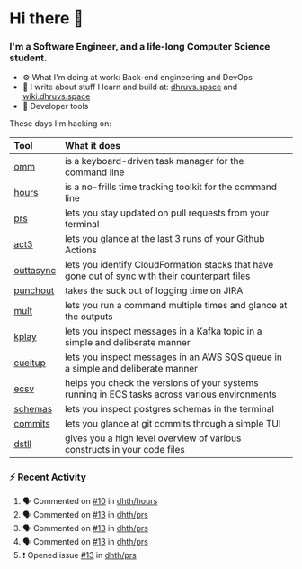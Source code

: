 Hi there 👋
===

### I'm a Software Engineer, and a life-long Computer Science student.


- ⚙️  What I'm doing at work: Back-end engineering and DevOps
- 🌱 I write about stuff I learn and build at:
    [dhruvs.space](https://dhruvs.space) and [wiki.dhruvs.space](https://wiki.dhruvs.space)
- 💙 Developer tools

These days I'm hacking on:

| Tool                                           | What it does                                                                                    |
|:-----------------------------------------------|:------------------------------------------------------------------------------------------------|
| [omm](https://github.com/dhth/omm)             | is a keyboard-driven task manager for the command line                                          |
| [hours](https://github.com/dhth/hours)         | is a no-frills time tracking toolkit for the command line                                       |
| [prs](https://github.com/dhth/prs)             | lets you stay updated on pull requests from your terminal                                       |
| [act3](https://github.com/dhth/act3)           | lets you glance at the last 3 runs of your Github Actions                                       |
| [outtasync](https://github.com/dhth/outtasync) | lets you identify CloudFormation stacks that have gone out of sync with their counterpart files |
| [punchout](https://github.com/dhth/punchout)   | takes the suck out of logging time on JIRA                                                      |
| [mult](https://github.com/dhth/mult)           | lets you run a command multiple times and glance at the outputs                                 |
| [kplay](https://github.com/dhth/kplay)         | lets you inspect messages in a Kafka topic in a simple and deliberate manner                    |
| [cueitup](https://github.com/dhth/cueitup)     | lets you inspect messages in an AWS SQS queue in a simple and deliberate manner                 |
| [ecsv](https://github.com/dhth/ecsv)           | helps you check the versions of your systems running in ECS tasks across various environments   |
| [schemas](https://github.com/dhth/schemas)     | lets you inspect postgres schemas in the terminal                                               |
| [commits](https://github.com/dhth/commits)     | lets you glance at git commits through a simple TUI                                             |
| [dstll](https://github.com/dhth/dstll)         | gives you a high level overview of various constructs in your code files                        |

### :zap: Recent Activity

<!--START_SECTION:activity-->
1. 🗣 Commented on [#10](https://github.com/dhth/hours/issues/10#issuecomment-2267438959) in [dhth/hours](https://github.com/dhth/hours)
2. 🗣 Commented on [#13](https://github.com/dhth/prs/issues/13#issuecomment-2267437614) in [dhth/prs](https://github.com/dhth/prs)
3. 🗣 Commented on [#13](https://github.com/dhth/prs/issues/13#issuecomment-2267437445) in [dhth/prs](https://github.com/dhth/prs)
4. 🗣 Commented on [#13](https://github.com/dhth/prs/issues/13#issuecomment-2267437279) in [dhth/prs](https://github.com/dhth/prs)
5. ❗ Opened issue [#13](https://github.com/dhth/prs/issues/13) in [dhth/prs](https://github.com/dhth/prs)
<!--END_SECTION:activity-->
